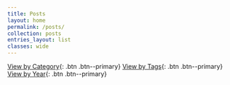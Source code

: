 ```yaml
---
title: Posts
layout: home
permalink: /posts/
collection: posts
entries_layout: list
classes: wide
---
```

[View by Category](/categories/){: .btn .btn--primary}
[View by Tags](/tags/){: .btn .btn--primary}
[View by Year](/year-archive/){: .btn .btn--primary}